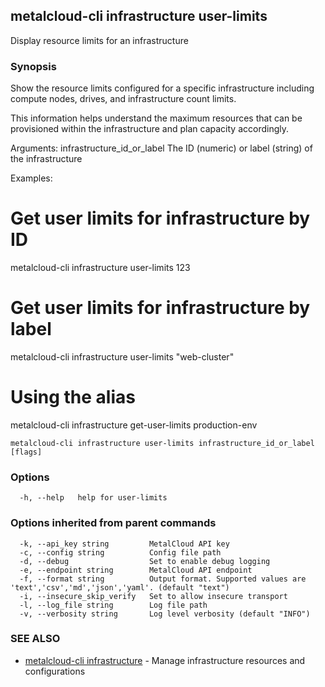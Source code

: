 ## metalcloud-cli infrastructure user-limits

Display resource limits for an infrastructure

### Synopsis

Show the resource limits configured for a specific infrastructure including compute nodes,
drives, and infrastructure count limits.

This information helps understand the maximum resources that can be provisioned within
the infrastructure and plan capacity accordingly.

Arguments:
  infrastructure_id_or_label  The ID (numeric) or label (string) of the infrastructure

Examples:
  # Get user limits for infrastructure by ID
  metalcloud-cli infrastructure user-limits 123

  # Get user limits for infrastructure by label
  metalcloud-cli infrastructure user-limits "web-cluster"

  # Using the alias
  metalcloud-cli infrastructure get-user-limits production-env

```
metalcloud-cli infrastructure user-limits infrastructure_id_or_label [flags]
```

### Options

```
  -h, --help   help for user-limits
```

### Options inherited from parent commands

```
  -k, --api_key string         MetalCloud API key
  -c, --config string          Config file path
  -d, --debug                  Set to enable debug logging
  -e, --endpoint string        MetalCloud API endpoint
  -f, --format string          Output format. Supported values are 'text','csv','md','json','yaml'. (default "text")
  -i, --insecure_skip_verify   Set to allow insecure transport
  -l, --log_file string        Log file path
  -v, --verbosity string       Log level verbosity (default "INFO")
```

### SEE ALSO

* [metalcloud-cli infrastructure](metalcloud-cli_infrastructure.md)	 - Manage infrastructure resources and configurations

